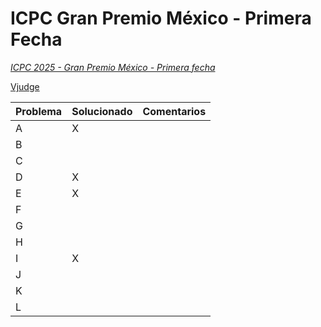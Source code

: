 # ICPC Gran Premio México - Primera Fecha

*[ICPC 2025 - Gran Premio México - Primera fecha](https://codeforces.com/gym/105873)*

[Vjudge]()

| Problema | Solucionado | Comentarios |
| -------- | ----------- | ----------- |
| A  | X  |  |
| B  |  |  |
| C  |  |  |
| D  | X  |  |
| E  | X  |  |
| F  |  |  |
| G  |  |  |
| H  |  |  |
| I  | X |  |
| J  |  |  |
| K  |  |  |
| L  |  |  |
